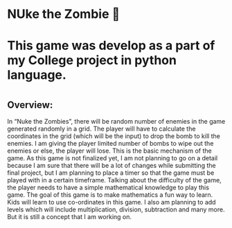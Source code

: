 <h1> NUke the Zombie 🧟 <h1/>
 
  This game was develop as a part of my College project in python language.
  
# <h2> Overview: </h2>



In “Nuke the Zombies”, there will be random number of enemies in the game generated randomly in a grid. The player will have to calculate the coordinates in the grid (which will be the input) to drop the bomb to kill the enemies. I am giving the player limited number of bombs to wipe out the enemies or else, the player will lose. This is the basic mechanism of the game.
As this game is not finalized yet, I am not planning to go on a detail because I am sure that there will be a lot of changes while submitting the final project, but I am planning to place a timer so that the game must be played with in a certain timeframe. Talking about the difficulty of the game, the player needs to have a simple mathematical knowledge to play this game. The goal of this game is to make mathematics a fun way to learn. Kids will learn to use co-ordinates in this game. I also am planning to add levels which will include multiplication, division, subtraction and many more. But it is still a concept that I am working on.
